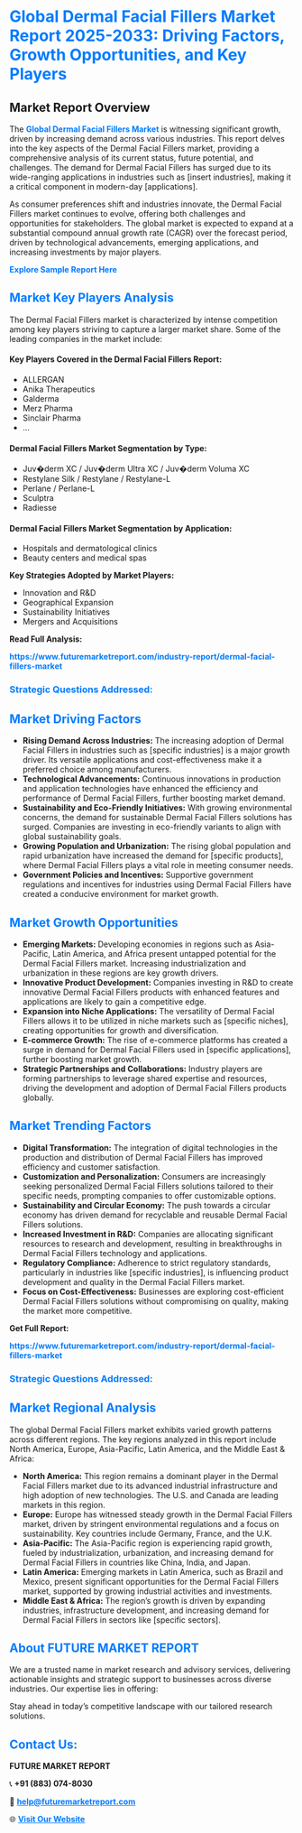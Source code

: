 <h1 style="color: #007BFF;">Global Dermal Facial Fillers Market Report 2025-2033: Driving Factors, Growth Opportunities, and Key Players</h1>

<section id="overview">
<h2>Market Report Overview</h2>
<p>The <a href="https://www.futuremarketreport.com/industry-report/dermal-facial-fillers-market" style="color: #007BFF; text-decoration: none;"><strong>Global Dermal Facial Fillers Market</strong></a> is witnessing significant growth, driven by increasing demand across various industries. This report delves into the key aspects of the Dermal Facial Fillers market, providing a comprehensive analysis of its current status, future potential, and challenges. The demand for Dermal Facial Fillers has surged due to its wide-ranging applications in industries such as [insert industries], making it a critical component in modern-day [applications].</p>
<p>As consumer preferences shift and industries innovate, the Dermal Facial Fillers market continues to evolve, offering both challenges and opportunities for stakeholders. The global market is expected to expand at a substantial compound annual growth rate (CAGR) over the forecast period, driven by technological advancements, emerging applications, and increasing investments by major players.</p>
</section>

<section id="overview">
<p><a href="https://www.futuremarketreport.com/request-sample/reportId=56706" style="color: #007BFF; text-decoration: none;"><strong>Explore Sample Report Here</strong></a></p>
</section>

<section id="key-players">
<h2 style="color: #007BFF;">Market Key Players Analysis</h2>
<p>The Dermal Facial Fillers market is characterized by intense competition among key players striving to capture a larger market share. Some of the leading companies in the market include:</p>
<h4>Key Players Covered in the Dermal Facial Fillers Report:</h4>
<ul><li>ALLERGAN</li><li>Anika Therapeutics</li><li>Galderma</li><li>Merz Pharma</li><li>Sinclair Pharma</li><li>...</li></ul>
<h4>Dermal Facial Fillers Market Segmentation by Type:</h4>
<ul><li>Juv�derm XC / Juv�derm Ultra XC / Juv�derm Voluma XC</li><li>Restylane Silk / Restylane / Restylane-L</li><li>Perlane / Perlane-L</li><li>Sculptra</li><li>Radiesse</li></ul>

<h4>Dermal Facial Fillers Market Segmentation by Application:</h4>
<ul><li>Hospitals and dermatological clinics</li><li>Beauty centers and medical spas</li></ul>
<p><strong>Key Strategies Adopted by Market Players:</strong></p>
<ul>
<li>Innovation and R&D</li>
<li>Geographical Expansion</li>
<li>Sustainability Initiatives</li>
<li>Mergers and Acquisitions</li>
</ul>
</section>

<section>
<p><strong>Read Full Analysis: </strong></p><a href="https://www.futuremarketreport.com/industry-report/dermal-facial-fillers-market" style="color: #007BFF; text-decoration: none;"><strong>https://www.futuremarketreport.com/industry-report/dermal-facial-fillers-market</strong></a>
<h3 style="color: #007BFF;">Strategic Questions Addressed:</h3>
</section>

<section id="driving-factors">
<h2 style="color: #007BFF;">Market Driving Factors</h2>
<ul>
<li><strong>Rising Demand Across Industries:</strong> The increasing adoption of Dermal Facial Fillers in industries such as [specific industries] is a major growth driver. Its versatile applications and cost-effectiveness make it a preferred choice among manufacturers.</li>
<li><strong>Technological Advancements:</strong> Continuous innovations in production and application technologies have enhanced the efficiency and performance of Dermal Facial Fillers, further boosting market demand.</li>
<li><strong>Sustainability and Eco-Friendly Initiatives:</strong> With growing environmental concerns, the demand for sustainable Dermal Facial Fillers solutions has surged. Companies are investing in eco-friendly variants to align with global sustainability goals.</li>
<li><strong>Growing Population and Urbanization:</strong> The rising global population and rapid urbanization have increased the demand for [specific products], where Dermal Facial Fillers plays a vital role in meeting consumer needs.</li>
<li><strong>Government Policies and Incentives:</strong> Supportive government regulations and incentives for industries using Dermal Facial Fillers have created a conducive environment for market growth.</li>
</ul>
</section>

<section id="growth-opportunities">
<h2 style="color: #007BFF;">Market Growth Opportunities</h2>
<ul>
<li><strong>Emerging Markets:</strong> Developing economies in regions such as Asia-Pacific, Latin America, and Africa present untapped potential for the Dermal Facial Fillers market. Increasing industrialization and urbanization in these regions are key growth drivers.</li>
<li><strong>Innovative Product Development:</strong> Companies investing in R&D to create innovative Dermal Facial Fillers products with enhanced features and applications are likely to gain a competitive edge.</li>
<li><strong>Expansion into Niche Applications:</strong> The versatility of Dermal Facial Fillers allows it to be utilized in niche markets such as [specific niches], creating opportunities for growth and diversification.</li>
<li><strong>E-commerce Growth:</strong> The rise of e-commerce platforms has created a surge in demand for Dermal Facial Fillers used in [specific applications], further boosting market growth.</li>
<li><strong>Strategic Partnerships and Collaborations:</strong> Industry players are forming partnerships to leverage shared expertise and resources, driving the development and adoption of Dermal Facial Fillers products globally.</li>
</ul>
</section>

<section id="trending-factors">
<h2 style="color: #007BFF;">Market Trending Factors</h2>
<ul>
<li><strong>Digital Transformation:</strong> The integration of digital technologies in the production and distribution of Dermal Facial Fillers has improved efficiency and customer satisfaction.</li>
<li><strong>Customization and Personalization:</strong> Consumers are increasingly seeking personalized Dermal Facial Fillers solutions tailored to their specific needs, prompting companies to offer customizable options.</li>
<li><strong>Sustainability and Circular Economy:</strong> The push towards a circular economy has driven demand for recyclable and reusable Dermal Facial Fillers solutions.</li>
<li><strong>Increased Investment in R&D:</strong> Companies are allocating significant resources to research and development, resulting in breakthroughs in Dermal Facial Fillers technology and applications.</li>
<li><strong>Regulatory Compliance:</strong> Adherence to strict regulatory standards, particularly in industries like [specific industries], is influencing product development and quality in the Dermal Facial Fillers market.</li>
<li><strong>Focus on Cost-Effectiveness:</strong> Businesses are exploring cost-efficient Dermal Facial Fillers solutions without compromising on quality, making the market more competitive.</li>
</ul>
</section>

<section>
<p><strong>Get Full Report: </strong></p><a href="https://www.futuremarketreport.com/industry-report/dermal-facial-fillers-market" style="color: #007BFF; text-decoration: none;"><strong>https://www.futuremarketreport.com/industry-report/dermal-facial-fillers-market</strong></a>
<h3 style="color: #007BFF;">Strategic Questions Addressed:</h3>
</section>


<section id="regional-analysis">
<h2 style="color: #007BFF;">Market Regional Analysis</h2>
<p>The global Dermal Facial Fillers market exhibits varied growth patterns across different regions. The key regions analyzed in this report include North America, Europe, Asia-Pacific, Latin America, and the Middle East & Africa:</p>
<ul>
<li><strong>North America:</strong> This region remains a dominant player in the Dermal Facial Fillers market due to its advanced industrial infrastructure and high adoption of new technologies. The U.S. and Canada are leading markets in this region.</li>
<li><strong>Europe:</strong> Europe has witnessed steady growth in the Dermal Facial Fillers market, driven by stringent environmental regulations and a focus on sustainability. Key countries include Germany, France, and the U.K.</li>
<li><strong>Asia-Pacific:</strong> The Asia-Pacific region is experiencing rapid growth, fueled by industrialization, urbanization, and increasing demand for Dermal Facial Fillers in countries like China, India, and Japan.</li>
<li><strong>Latin America:</strong> Emerging markets in Latin America, such as Brazil and Mexico, present significant opportunities for the Dermal Facial Fillers market, supported by growing industrial activities and investments.</li>
<li><strong>Middle East & Africa:</strong> The region’s growth is driven by expanding industries, infrastructure development, and increasing demand for Dermal Facial Fillers in sectors like [specific sectors].</li>
</ul>
</section>

<footer>
<h2 style="color: #007BFF;">About FUTURE MARKET REPORT</h2>
<p>We are a trusted name in market research and advisory services, delivering actionable insights and strategic support to businesses across diverse industries. Our expertise lies in offering:</p>

<p>Stay ahead in today’s competitive landscape with our tailored research solutions.</p>

<h2 style="color: #007BFF;">Contact Us:</h2>
<p><strong>FUTURE MARKET REPORT</strong></p>
<p>📞 <strong>+91 (883) 074-8030</strong></p>
<p>📧 <strong><a href="mailto:help@futuremarketreport.com" style="color: #007BFF;">help@futuremarketreport.com</a></strong></p>
<p>🌐 <strong><a href="https://www.futuremarketreport.com/" style="color: #007BFF;">Visit Our Website</a></strong></p>
</footer>